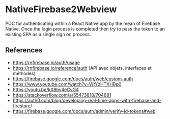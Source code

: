 # NativeFirebase2Webview

POC for authenticating within a React Native app by the mean of Firebase Native. Once the login process is completed then try
to pass the token to an existing SPA as a single sign on process.

## References

* https://rnfirebase.io/auth/usage
* https://rnfirebase.io/reference/auth (API avec objets, interfaces et méthodes)
* https://firebase.google.com/docs/auth/web/custom-auth
* https://www.youtube.com/watch?v=WtYzHTXHBp0
* https://youtu.be/kX8by4eCyG4
* https://stackoverflow.com/a/55473818/704681
* https://auth0.com/blog/developing-real-time-apps-with-firebase-and-firestore/
* https://firebase.google.com/docs/auth/admin/verify-id-tokens#web


